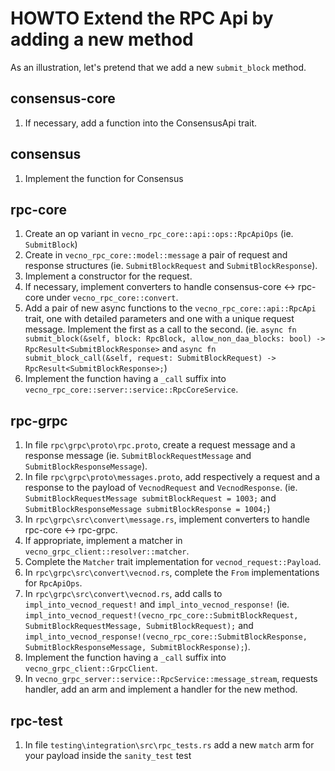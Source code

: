 # HOWTO Extend the RPC Api by adding a new method

As an illustration, let's pretend that we add a new `submit_block` method.

## consensus-core

1. If necessary, add a function into the ConsensusApi trait.

## consensus

1. Implement the function for Consensus

## rpc-core

1. Create an op variant in `vecno_rpc_core::api::ops::RpcApiOps`
   (ie. `SubmitBlock`)
2. Create in `vecno_rpc_core::model::message` a pair of request and response structures
   (ie. `SubmitBlockRequest` and `SubmitBlockResponse`).
3. Implement a constructor for the request.
4. If necessary, implement converters to handle consensus-core <-> rpc-core under `vecno_rpc_core::convert`.
5. Add a pair of new async functions to the `vecno_rpc_core::api::RpcApi` trait, one with detailed parameters
   and one with a unique request message.
   Implement the first as a call to the second.
   (ie. `async fn submit_block(&self, block: RpcBlock, allow_non_daa_blocks: bool) -> RpcResult<SubmitBlockResponse>` and
   `async fn submit_block_call(&self, request: SubmitBlockRequest) -> RpcResult<SubmitBlockResponse>;`)
6. Implement the function having a `_call` suffix into `vecno_rpc_core::server::service::RpcCoreService`.

## rpc-grpc

1. In file `rpc\grpc\proto\rpc.proto`, create a request message and a response message
   (ie. `SubmitBlockRequestMessage` and `SubmitBlockResponseMessage`).
2. In file `rpc\grpc\proto\messages.proto`, add respectively a request and a response to the payload of `VecnodRequest` and `VecnodResponse`.
   (ie. `SubmitBlockRequestMessage submitBlockRequest = 1003;` and `SubmitBlockResponseMessage submitBlockResponse = 1004;`)
3. In `rpc\grpc\src\convert\message.rs`, implement converters to handle rpc-core <-> rpc-grpc.
4. If appropriate, implement a matcher in `vecno_grpc_client::resolver::matcher`.
5. Complete the `Matcher` trait implementation for `vecnod_request::Payload`.
6. In `rpc\grpc\src\convert\vecnod.rs`, complete the `From` implementations for `RpcApiOps`.
7. In `rpc\grpc\src\convert\vecnod.rs`, add calls to `impl_into_vecnod_request!` and `impl_into_vecnod_response!`
   (ie. `impl_into_vecnod_request!(vecno_rpc_core::SubmitBlockRequest, SubmitBlockRequestMessage, SubmitBlockRequest);` and
   `impl_into_vecnod_response!(vecno_rpc_core::SubmitBlockResponse, SubmitBlockResponseMessage, SubmitBlockResponse);`).
8. Implement the function having a `_call` suffix into `vecno_grpc_client::GrpcClient`.
9. In `vecno_grpc_server::service::RpcService::message_stream`, requests handler, add an arm and implement
   a handler for the new method.

## rpc-test

1. In file `testing\integration\src\rpc_tests.rs` add a new `match` arm for your payload inside the `sanity_test` test
